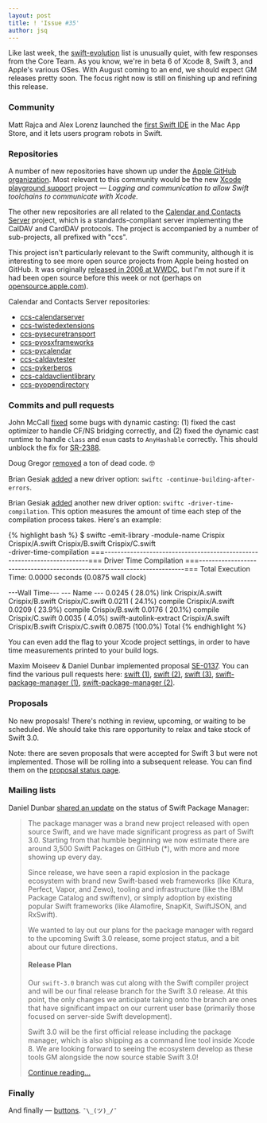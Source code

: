 ```yaml
---
layout: post
title: ! 'Issue #35'
author: jsq
---
```


Like last week, the [swift-evolution](https://lists.swift.org/pipermail/swift-evolution/) list is unusually quiet, with few responses from the Core Team. As you know, we're in beta 6 of Xcode 8, Swift 3, and Apple's various OSes. With August coming to an end, we should expect GM releases pretty soon. The focus right now is still on finishing up and refining this release.

<!--excerpt-->

### Community

Matt Rajca and Alex Lorenz launched the [first Swift IDE](http://robotaryapp.com) in the Mac App Store, and it lets users program robots in Swift.

### Repositories

A number of new repositories have shown up under the [Apple GitHub organization](https://github.com/apple). Most relevant to this community would be the new [Xcode playground support](https://github.com/apple/swift-xcode-playground-support) project &mdash; *Logging and communication to allow Swift toolchains to communicate with Xcode.*

The other new repositories are all related to the [Calendar and Contacts Server](https://www.calendarserver.org) project, which is a standards-compliant server implementing the CalDAV and CardDAV protocols. The project is accompanied by a number of sub-projects, all prefixed with "ccs".

This project isn't particularly relevant to the Swift community, although it is interesting to see more open source projects from Apple being hosted on GitHub. It was originally [released in 2006 at WWDC](https://en.wikipedia.org/wiki/Calendar_and_Contacts_Server), but I'm not sure if it had been open source before this week or not (perhaps on [opensource.apple.com](https://opensource.apple.com)).

Calendar and Contacts Server repositories:

- [ccs-calendarserver](https://github.com/apple/ccs-calendarserver)
- [ccs-twistedextensions](https://github.com/apple/ccs-twistedextensions)
- [ccs-pysecuretransport](https://github.com/apple/ccs-pysecuretransport)
- [ccs-pyosxframeworks](https://github.com/apple/ccs-pyosxframeworks)
- [ccs-pycalendar](https://github.com/apple/ccs-pycalendar)
- [ccs-caldavtester](https://github.com/apple/ccs-caldavtester)
- [ccs-pykerberos](https://github.com/apple/ccs-pykerberos)
- [ccs-caldavclientlibrary](https://github.com/apple/ccs-caldavclientlibrary)
- [ccs-pyopendirectory](https://github.com/apple/ccs-pyopendirectory)

### Commits and pull requests

John McCall [fixed](https://github.com/apple/swift/pull/4448) some bugs with dynamic casting: (1) fixed the cast optimizer to handle CF/NS bridging correctly, and (2) fixed the dynamic cast runtime to handle `class` and `enum` casts to `AnyHashable` correctly. This should unblock the fix for [SR-2388](https://bugs.swift.org/browse/SR-2388).

Doug Gregor [removed](https://github.com/apple/swift/pull/4431) a ton of dead code. 🤓

Brian Gesiak [added](https://github.com/apple/swift/pull/4437) a new driver option: `swiftc -continue-building-after-errors`.

Brian Gesiak [added](https://github.com/apple/swift/pull/4367) another new driver option: `swiftc -driver-time-compilation`. This option measures the amount of time each step of the compilation process takes. Here's an example:

{% highlight bash %}
$ swiftc -emit-library -module-name Crispix \
    Crispix/A.swift Crispix/B.swift Crispix/C.swift \
    -driver-time-compilation
===-------------------------------------------------------------------------===
                            Driver Time Compilation
===-------------------------------------------------------------------------===
  Total Execution Time: 0.0000 seconds (0.0875 wall clock)

   ---Wall Time---  --- Name ---
   0.0245 ( 28.0%)  link Crispix/A.swift Crispix/B.swift Crispix/C.swift
   0.0211 ( 24.1%)  compile Crispix/A.swift
   0.0209 ( 23.9%)  compile Crispix/B.swift
   0.0176 ( 20.1%)  compile Crispix/C.swift
   0.0035 (  4.0%)  swift-autolink-extract Crispix/A.swift Crispix/B.swift Crispix/C.swift
   0.0875 (100.0%)  Total
{% endhighlight %}

You can even add the flag to your Xcode project settings, in order to have time measurements printed to your build logs.

Maxim Moiseev & Daniel Dunbar implemented proposal [SE-0137](https://github.com/apple/swift-evolution/blob/master/proposals/0137-avoiding-lock-in.md). You can find the various pull requests here: [swift (1)](https://github.com/apple/swift/pull/4361), [swift (2)](https://github.com/apple/swift/pull/4391), [swift (3)](https://github.com/apple/swift/pull/4406), [swift-package-manager (1)](https://github.com/apple/swift-package-manager/pull/592), [swift-package-manager (2)](https://github.com/apple/swift-package-manager/pull/613).

### Proposals

No new proposals! There's nothing in review, upcoming, or waiting to be scheduled. We should take this rare opportunity to relax and take stock of Swift 3.0.

Note: there are seven proposals that were accepted for Swift 3 but were not implemented. Those will be rolling into a subsequent release. You can find them on the [proposal status page](http://apple.github.io/swift-evolution/).

### Mailing lists

Daniel Dunbar [shared an update](https://lists.swift.org/pipermail/swift-build-dev//Week-of-Mon-20160815/000608.html) on the status of Swift Package Manager:

> The package manager was a brand new project released with open source Swift, and we have made significant progress as part of Swift 3.0. Starting from that humble beginning we now estimate there are around 3,500 Swift Packages on GitHub (*), with more and more showing up every day.
>
> Since release, we have seen a rapid explosion in the package ecosystem with brand new Swift-based web frameworks (like Kitura, Perfect, Vapor, and Zewo), tooling and infrastructure (like the IBM Package Catalog and swiftenv), or simply adoption by existing popular Swift frameworks (like Alamofire, SnapKit, SwiftJSON, and RxSwift).
>
> We wanted to lay out our plans for the package manager with regard to the upcoming Swift 3.0 release, some project status, and a bit about our future directions.
>
> #### Release Plan
>
> Our `swift-3.0` branch was cut along with the Swift compiler project and will be our final release branch for the Swift 3.0 release. At this point, the only changes we anticipate taking onto the branch are ones that have significant impact on our current user base (primarily those focused on server-side Swift development).
>
> Swift 3.0 will be the first official release including the package manager, which is also shipping as a command line tool inside Xcode 8. We are looking forward to seeing the ecosystem develop as these tools GM alongside the now source stable Swift 3.0!
>
> [Continue reading...](https://lists.swift.org/pipermail/swift-build-dev//Week-of-Mon-20160815/000608.html)

### Finally

And finally &mdash; [buttons](https://twitter.com/_ryannystrom/status/766435769657466880). `¯\_(ツ)_/¯`
